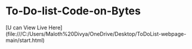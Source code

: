 # To-Do-list-Code-on-Bytes <br>
[U can View Live Here]
(file:///C:/Users/Maloth%20Divya/OneDrive/Desktop/ToDoList-webpage-main/start.html)
